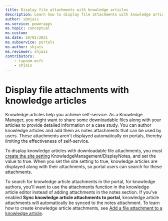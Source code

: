 ```yaml
---
title: Display file attachments with knowledge articles
description: Learn how to display file attachments with knowledge articles on a portal.
author: sbmjais
ms.service: powerapps
ms.topic: conceptual
ms.custom: 
ms.date: 10/01/2021
ms.subservice: portals
ms.author: shjais
ms.reviewer: shjais
contributors:
    - tapanm-msft
    - shjais
---
```


# Display file attachments with knowledge articles

Knowledge articles help you achieve self-service. As a Knowledge Manager, you might want to share some downloadable files along with your articles to provide detailed information or a case study. You can author knowledge articles and add them as notes attachments that can be used by users. These attachments aren't displayed automatically on portals, thereby limiting the effectiveness of self-service.

To display knowledge articles with downloadable file attachments, you must [create the site setting](../configure/configure-site-settings.md) KnowledgeManagement/DisplayNotes, and set the value to true. When you set the site setting to true, knowledge articles are displayed along with their attachments, so portal users can search for these attachments.

To search for knowledge article attachments in the portal, for knowledge authors, you'll want to use the attachments function in the knowledge article editor instead of adding attachments in the notes section. If you've enabled **Sync knowledge article attachments to portal**, knowledge article attachments will automatically be synced to the notes attachment. To learn how to create knowledge article attachments, see [Add a file attachment to a knowledge article](/dynamics365/customer-service/customer-service-hub-user-guide-knowledge-article.md#add-a-file-attachment-to-a-knowledge-article).
